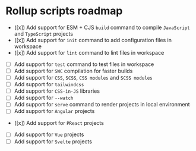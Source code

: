 # Rollup scripts roadmap

- ([x]) Add support for ESM + CJS `build` command to compile `JavaScript` and
  `TypeScript` projects
- ([x]) Add support for `init` command to add configuration files in workspace
- ([x]) Add support for `lint` command to lint files in workspace
- [ ] Add support for `test` command to test files in workspace
- [ ] Add support for `SWC` compilation for faster builds
- [ ] Add support for `CSS`, `SCSS`, `CSS modules` and `SCSS modules`
- [ ] Add support for `tailwindcss`
- [ ] Add support for `CSS-in-JS` libraries
- [ ] Add support for `--watch`
- [ ] Add support for `serve` command to render projects in local environment
- [ ] Add support for `Angular` projects
- ([x]) Add support for `PReact` projects
- [ ] Add support for `Vue` projects
- [ ] Add support for `Svelte` projects
